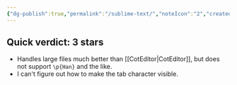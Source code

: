 ```yaml
---
{"dg-publish":true,"permalink":"/sublime-text/","noteIcon":"2","created":"","updated":""}
---
```


## Quick verdict: 3 stars

- Handles large files much better than [[CotEditor\|CotEditor]], but does not support `\p{Han}` and the like.
- I can't figure out how to make the tab character visible.